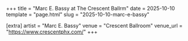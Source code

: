 +++
title = "Marc E. Bassy at The Crescent Ballrm"
date = 2025-10-10
template = "page.html"
slug = "2025-10-10-marc-e-bassy"

[extra]
artist = "Marc E. Bassy"
venue = "Crescent Ballroom"
venue_url = "https://www.crescentphx.com/"
+++
